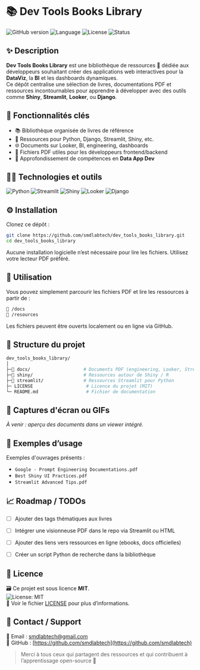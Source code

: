 # 📚 Dev Tools Books Library

![GitHub version](https://img.shields.io/badge/version-1.0.0-blue.svg)
![Language](https://img.shields.io/badge/python-3.9+-yellow.svg)
![License](https://img.shields.io/badge/license-MIT-green.svg)
![Status](https://img.shields.io/badge/status-active-brightgreen)


## ✨ Description

**Dev Tools Books Library** est une bibliothèque de ressources 📘 dédiée aux développeurs souhaitant créer des applications web interactives pour la **DataViz**, la **BI** et les dashboards dynamiques.  
Ce dépôt centralise une sélection de livres, documentations PDF et ressources incontournables pour apprendre à développer avec des outils comme **Shiny**, **Streamlit**, **Looker**, ou **Django**.


## 🚀 Fonctionnalités clés

- 📚 Bibliothèque organisée de livres de référence
- 🐍 Ressources pour Python, Django, Streamlit, Shiny, etc.
- 🌐 Documents sur Looker, BI, engineering, dashboards
- 🔎 Fichiers PDF utiles pour les développeurs frontend/backend
- 🧠 Approfondissement de compétences en **Data App Dev**

## 👨‍💻 Technologies et outils

![Python](https://img.shields.io/badge/-Python-3776AB?logo=python&logoColor=white)
![Streamlit](https://img.shields.io/badge/-Streamlit-FF4B4B?logo=streamlit&logoColor=white)
![Shiny](https://img.shields.io/badge/-Shiny-RStudio?logo=rstudio&logoColor=white)
![Looker](https://img.shields.io/badge/-Looker-4285F4?logo=looker&logoColor=white)
![Django](https://img.shields.io/badge/-Django-092E20?logo=django&logoColor=white)


## ⚙️ Installation

Clonez ce dépôt :

```bash
git clone https://github.com/smdlabtech/dev_tools_books_library.git
cd dev_tools_books_library
```

Aucune installation logicielle n’est nécessaire pour lire les fichiers. Utilisez votre lecteur PDF préféré.


## 🧪 Utilisation

Vous pouvez simplement parcourir les fichiers PDF et lire les ressources à partir de :

```bash
📁 /docs
📁 /resources
```

Les fichiers peuvent être ouverts localement ou en ligne via GitHub.


## 📂 Structure du projet

```bash
dev_tools_books_library/
│
├─📁 docs/                    # Documents PDF (engineering, Looker, Streamlit, etc.)
├─📁 shiny/                   # Ressources autour de Shiny / R
├─📁 streamlit/               # Ressources Streamlit pour Python
├─ LICENSE                    # Licence du projet (MIT)
└─ README.md                  # Fichier de documentation
```


## 📸 Captures d'écran ou GIFs

<!-- Ajoutez ici des captures si dispo -->
*À venir : aperçu des documents dans un viewer intégré.*


## 📆 Exemples d’usage

Exemples d'ouvrages présents :

- `Google - Prompt Engineering Documentations.pdf`
- `Best Shiny UI Practices.pdf`
- `Streamlit Advanced Tips.pdf`


## 📈 Roadmap / TODOs

- [ ] Ajouter des tags thématiques aux livres
- [ ] Intégrer une visionneuse PDF dans le repo via Streamlit ou HTML
- [ ] Ajouter des liens vers ressources en ligne (ebooks, docs officielles)
- [ ] Créer un script Python de recherche dans la bibliothèque


## 📝 Licence

🗃️ Ce projet est sous licence **MIT**.  
![License: MIT](https://img.shields.io/badge/License-MIT-yellow.svg)  
📄 Voir le fichier [LICENSE](LICENSE) pour plus d’informations.

## 🤝 Contact / Support

📧 Email : smdlabtech@gmail.com  
🔗 GitHub : [https://github.com/smdlabtech](https://github.com/smdlabtech)
> Merci à tous ceux qui partagent des ressources et qui contribuent à l’apprentissage open-source 🙌
